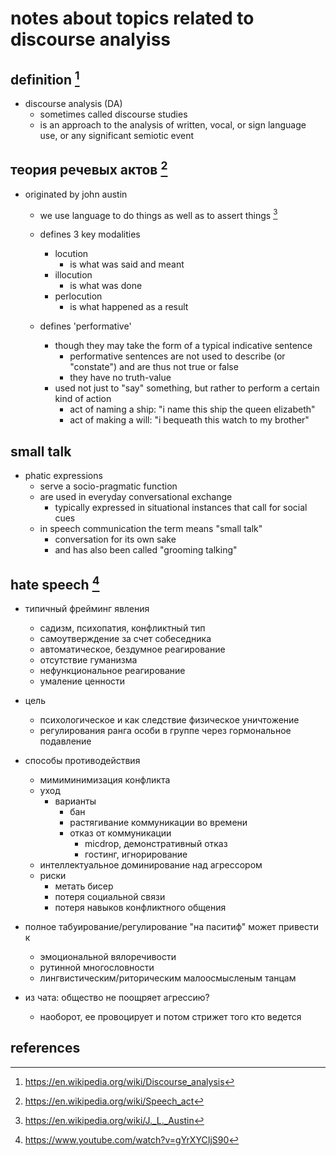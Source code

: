 # notes about topics related to discourse analyiss

## definition [^2]

- discourse analysis (DA)
  - sometimes called discourse studies
  - is an approach to the analysis of written, vocal, or sign language use, or any significant semiotic event


## теория речевых актов [^3]

- originated by john austin
  - we use language to do things as well as to assert things [^4]

  - defines 3 key modalities
    - locution 
      - is what was said and meant
    - illocution
      - is what was done
    - perlocution
      - is what happened as a result

  - defines 'performative'
    - though they may take the form of a typical indicative sentence
      - performative sentences are not used to describe (or "constate") and are thus not true or false
      - they have no truth-value
    - used not just to "say" something, but rather to perform a certain kind of action
      - act of naming a ship: "i name this ship the queen elizabeth"
      - act of making a will: "i bequeath this watch to my brother"


## small talk

- phatic expressions 
  - serve a socio-pragmatic function 
  - are used in everyday conversational exchange
    - typically expressed in situational instances that call for social cues
  - in speech communication the term means "small talk"
    - conversation for its own sake
    - and has also been called "grooming talking"


## hate speech [^1]

- типичный фрейминг явления
  - садизм, психопатия, конфликтный тип
  - самоутверждение за счет собеседника
  - автоматическое, бездумное реагирование
  - отсутствие гуманизма
  - нефункциональное реагирование
  - умаление ценности

- цель
  - психологическое и как следствие физическое уничтожение
  - регулирования ранга особи в группе через гормональное подавление

- способы противодействия
  - мимиминимизация конфликта
  - уход
    - варианты
      - бан
      - растягивание коммуникации во времени
      - отказ от коммуникации
        - micdrop, демонстративный отказ
        - гостинг, игнорирование
  - интеллектуальное доминирование над агрессором
  - риски
    - метать бисер
    - потеря социальной связи
    - потеря навыков конфликтного общения

- полное табуирование/регулирование "на паситиф" может привести к
  - эмоциональной вялоречивости
  - рутинной многословности
  - лингвистическим/риторическим малоосмысленым танцам

- из чата: общество не поощряет агрессию?
  - наоборот, ее провоцирует и потом стрижет того кто ведется


## references

[^1]: https://www.youtube.com/watch?v=gYrXYCIjS90
[^2]: https://en.wikipedia.org/wiki/Discourse_analysis 
[^3]: https://en.wikipedia.org/wiki/Speech_act
[^4]: https://en.wikipedia.org/wiki/J._L._Austin
